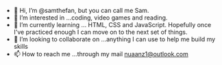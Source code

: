 - 👋 Hi, I’m @samthefan, but you can call me Sam.
- 👀 I’m interested in ...coding, video games and reading.
- 🌱 I’m currently learning ... HTML, CSS and JavaScript. Hopefully once I've practiced enough I can move on to the next set of things.
- 💞️ I’m looking to collaborate on ...anything I can use to help me build my skills
- 📫 How to reach me ...through my mail nuaanz1@outlook.com

<!---
samthefan/samthefan is a ✨ special ✨ repository because its `README.md` (this file) appears on your GitHub profile.
You can click the Preview link to take a look at your changes.
--->
